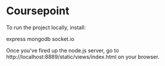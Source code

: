 Coursepoint
===========

To run the project locally, install:

express
mongodb
socket.io

Once you've fired up the node.js server, go to http://localhost:8889/static/views/index.html on your browser.